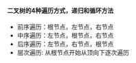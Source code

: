 #### 二叉树的4种遍历方式，递归和循环方法
* 前序遍历：根节点，左节点，右节点
* 中序遍历：左节点，根节点，右节点
* 后序遍历：左节点，右节点，根节点
* 层次遍历: 从根节点开始从顶向下逐次遍历
